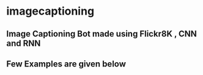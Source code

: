 # <h1>imagecaptioning</h1>
## Image Captioning Bot made using Flickr8K , CNN and RNN
## Few Examples are given below 
